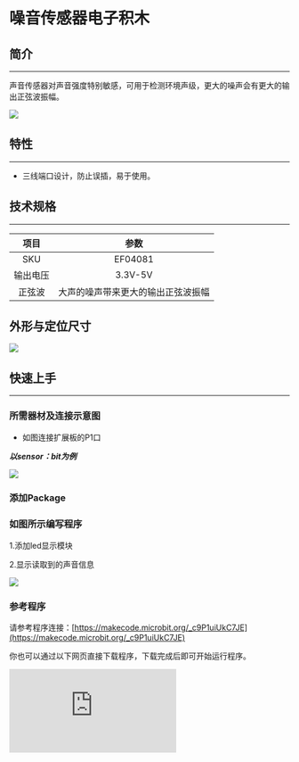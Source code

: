 # 噪音传感器电子积木

## 简介
---
声音传感器对声音强度特别敏感，可用于检测环境声级，更大的噪声会有更大的输出正弦波振幅。

 ![](https://wiki-media-ef.oss-cn-hongkong.aliyuncs.com/docs/microbit/sensor/octopus-sensors/sensor/images/hP4azP5.png)

## 特性
---
- 三线端口设计，防止误插，易于使用。

## 技术规格
---

项目 | 参数
:-: | :-:
SKU|EF04081
输出电压|3.3V-5V
正弦波|大声的噪声带来更大的输出正弦波振幅
## 外形与定位尺寸
 ![](https://wiki-media-ef.oss-cn-hongkong.aliyuncs.com/docs/microbit/sensor/octopus-sensors/sensor/images/uPRIFLt.png)

## 快速上手
---

### 所需器材及连接示意图

- 如图连接扩展板的P1口

***以sensor：bit为例***

 ![](https://wiki-media-ef.oss-cn-hongkong.aliyuncs.com/docs/microbit/sensor/octopus-sensors/sensor/images/I9xA8Ms.png)

### 添加Package

### 如图所示编写程序
1.添加led显示模块

2.显示读取到的声音信息



![](https://wiki-media-ef.oss-cn-hongkong.aliyuncs.com/docs/microbit/sensor/octopus-sensors/sensor/images/04081_01.png)



### 参考程序

请参考程序连接：[https://makecode.microbit.org/_c9P1uiUkC7JE](https://makecode.microbit.org/_c9P1uiUkC7JE)

你也可以通过以下网页直接下载程序，下载完成后即可开始运行程序。

<div
    style={{
        position: 'relative',
        paddingBottom: '60%',
        overflow: 'hidden',
    }}
>
    <iframe
        src="https://makecode.microbit.org/_c9P1uiUkC7JE"
        frameborder="0"
        sandbox="allow-popups allow-forms allow-scripts allow-same-origin"
        style={{
            position: 'absolute',
            width: '100%',
            height: '100%',
        }}
    />
</div>
---

### 结果
- micro：bit的点阵屏上显示分贝信息。

## python编程
---


### 步骤 1
下载压缩包并解压[Octopus_MicroPython-master](https://github.com/lionyhw/Octopus_MicroPython/archive/master.zip)
打开[Python editor](https://python.microbit.org/v/2.0)

![](https://wiki-media-ef.oss-cn-hongkong.aliyuncs.com/docs/microbit/sensor/octopus-sensors/sensor/images/05001_07.png)

为了给噪音传感器编程，我们需要添加noise.py。点击Load/Save，然后点击Show Files（1）下拉菜单，再点击Add file在本地找到下载并解压完成的Octopus_MicroPython-master文件夹，从中选择noise.py添加进来。

![](https://wiki-media-ef.oss-cn-hongkong.aliyuncs.com/docs/microbit/sensor/octopus-sensors/sensor/images/05001_08.png)
![](https://wiki-media-ef.oss-cn-hongkong.aliyuncs.com/docs/microbit/sensor/octopus-sensors/sensor/images/05001_09.png)
![](https://wiki-media-ef.oss-cn-hongkong.aliyuncs.com/docs/microbit/sensor/octopus-sensors/sensor/images/04081_10.png)

### 步骤 2
### 参考程序
```
from microbit import *
from noise import *

s = NOISE(pin1)
while True:
    x = s.get_noise()
    display.scroll(x)
```


### 结果
- 在micro:bit的LED矩阵上显示当前噪音传感器返回的读数。



## 相关案例
---

## 技术文档
---
